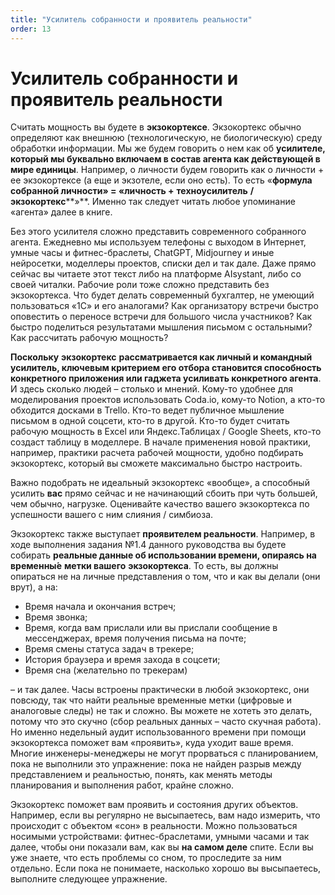 ```yaml
---
title: "Усилитель собранности и проявитель реальности"
order: 13
---
```


# Усилитель собранности и проявитель реальности

Считать мощность вы будете в **экзокортексе**. Экзокортекс обычно определяют как внешнюю (технологическую, не биологическую) среду обработки информации. Мы же будем говорить о нем как об **усилителе, который мы буквально включаем в состав агента как действующей в мире единицы**. Например, о личности будем говорить как о личности + ее экзокортексе (а еще и экзотеле, если оно есть).
То есть «**формула собранной личности» = «личность +** **техноусилитель** **/** **экзокортекс****»**. Именно так следует читать любое упоминание «агента» далее в книге.

Без этого усилителя сложно представить современного собранного агента. Ежедневно мы используем телефоны с выходом в Интернет, умные часы и фитнес-браслеты, ChatGPT, Midjourney и иные нейросетки, моделлеры проектов, списки дел и так дале. Даже прямо сейчас вы читаете этот текст либо на платформе AIsystant, либо со своей читалки. Рабочие роли тоже сложно представить без экзокортекса. Что будет делать современный бухгалтер, не умеющий пользоваться «1С» и его аналогами? Как организатору встречи быстро оповестить о переносе встречи для большого числа участников? Как быстро поделиться результатами мышления письмом с остальными? Как рассчитать рабочую мощность?

**Поскольку** **экзокортекс** **рассматривается как личный и командный усилитель, ключевым критерием его отбора становится способность конкретного приложения или гаджета усиливать конкретного агента**. И здесь сколько людей – столько и мнений. Кому-то удобнее для моделирования проектов использовать Coda.io, кому-то Notion, а кто-то обходится досками в Trello. Кто-то ведет публичное мышление письмом в одной соцсети, кто-то в другой. Кто-то будет считать рабочую мощность в Excel или Яндекс.Таблицах / Google Sheets, кто-то создаст таблицу в моделлере. В начале применения новой практики, например, практики расчета рабочей мощности, удобно подбирать экзокортекс, который вы сможете максимально быстро настроить.

Важно подобрать не идеальный экзокортекс «вообще», а способный усилить **вас** прямо сейчас и не начинающий сбоить при чуть большей, чем обычно, нагрузке. Оценивайте качество вашего экзокортекса по успешности вашего с ним слияния / симбиоза.

Экзокортекс также выступает **проявителем реальности**. Например, в ходе выполнения задания №1.4 данного руководства вы будете собирать **реальные данные об использовании времени, опираясь на** **временн****ы́****е** **метки вашего** **экзокортекса**. То есть, вы должны опираться не на личные представления о том, что и как вы делали (они врут), а на:

* Время начала и окончания встреч;
* Время звонка;
* Время, когда вам прислали или вы прислали сообщение в мессенджерах, время получения письма на почте;
* Время смены статуса задач в трекере;
* История браузера и время захода в соцсети;
* Время сна (желательно по трекерам)

– и так далее. Часы встроены практически в любой экзокортекс, они повсюду, так что найти реальные временные метки (цифровые и аналоговые следы) не так и сложно. Вы можете не хотеть это делать, потому что это скучно (сбор реальных данных – часто скучная работа). Но именно недельный аудит использованного времени при помощи экзокортекса поможет вам «проявить», куда уходит ваше время. Многие инженеры-менеджеры не могут прорваться с планированием, пока не выполнили это упражнение: пока не найден разрыв между представлением и реальностью, понять, как менять методы планирования и выполнения работ, крайне сложно.

Экзокортекс поможет вам проявить и состояния других объектов. Например, если вы регулярно не высыпаетесь, вам надо измерить, что происходит с объектом «сон» в реальности. Можно пользоваться носимыми устройствами: фитнес-браслетами, умными часами и так далее, чтобы они показали вам, как вы **на самом деле** спите. Если вы уже знаете, что есть проблемы со сном, то проследите за ним отдельно. Если пока не понимаете, насколько хорошо вы высыпаетесь, выполните следующее упражнение.